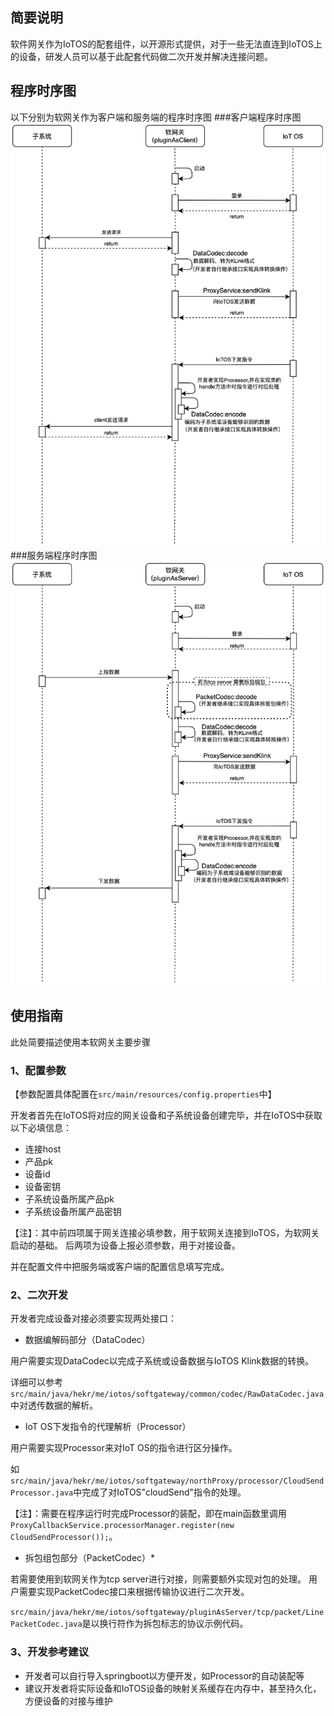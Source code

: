 ## 简要说明
软件网关作为IoTOS的配套组件，以开源形式提供，对于一些无法直连到IoTOS上的设备，研发人员可以基于此配套代码做二次开发并解决连接问题。

## 程序时序图
以下分别为软网关作为客户端和服务端的程序时序图
###客户端程序时序图
![](pics/pluginAsClient.png)
###服务端程序时序图
![](pics/pluginAsServer.png)

## 使用指南
此处简要描述使用本软网关主要步骤

### 1、配置参数
【参数配置具体配置在```src/main/resources/config.properties```中】

开发者首先在IoTOS将对应的网关设备和子系统设备创建完毕，并在IoTOS中获取以下必填信息：
- 连接host
- 产品pk
- 设备id
- 设备密钥
- 子系统设备所属产品pk
- 子系统设备所属产品密钥

【注】：其中前四项属于网关连接必填参数，用于软网关连接到IoTOS，为软网关启动的基础。
后两项为设备上报必须参数，用于对接设备。

并在配置文件中把服务端或客户端的配置信息填写完成。

### 2、二次开发
开发者完成设备对接必须要实现两处接口：

- 数据编解码部分（DataCodec）

用户需要实现DataCodec以完成子系统或设备数据与IoTOS Klink数据的转换。

详细可以参考```src/main/java/hekr/me/iotos/softgateway/common/codec/RawDataCodec.java```中对透传数据的解析。

- IoT OS下发指令的代理解析（Processor）

用户需要实现Processor来对IoT OS的指令进行区分操作。

如```src/main/java/hekr/me/iotos/softgateway/northProxy/processor/CloudSendProcessor.java```中完成了对IoTOS"cloudSend"指令的处理。

【注】：需要在程序运行时完成Processor的装配，即在main函数里调用```ProxyCallbackService.processorManager.register(new CloudSendProcessor());```。

- 拆包组包部分（PacketCodec）*

若需要使用到软网关作为tcp server进行对接，则需要额外实现对包的处理。
用户需要实现PacketCodec接口来根据传输协议进行二次开发。

```src/main/java/hekr/me/iotos/softgateway/pluginAsServer/tcp/packet/LinePacketCodec.java```是以换行符作为拆包标志的协议示例代码。

### 3、开发参考建议
- 开发者可以自行导入springboot以方便开发，如Processor的自动装配等
- 建议开发者将实际设备和IoTOS设备的映射关系缓存在内存中，甚至持久化，方便设备的对接与维护
